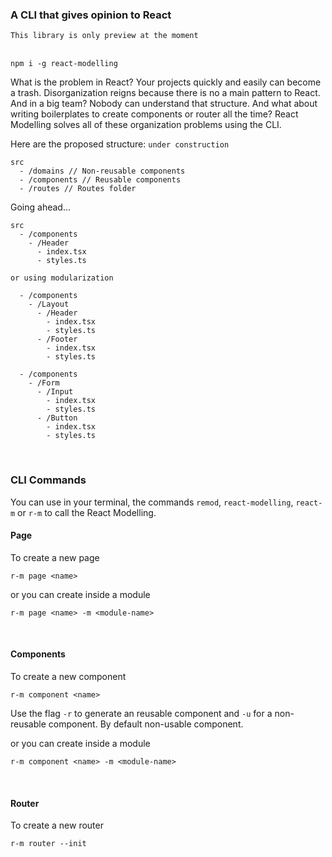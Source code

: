 ### A CLI that gives opinion to React

`This library is only preview at the moment`
<br/><br/>

`npm i -g react-modelling`
<br>

What is the problem in React? Your projects quickly and easily can become a trash. Disorganization reigns because there is no a main pattern to React. And in a big team? Nobody can understand that structure. And what about writing boilerplates to create components or router all the time? React Modelling solves all of these organization problems using the CLI.

Here are the proposed structure: `under construction`

```
src
  - /domains // Non-reusable components
  - /components // Reusable components
  - /routes // Routes folder
```

Going ahead...

```
src
  - /components
    - /Header
      - index.tsx
      - styles.ts

or using modularization

  - /components
    - /Layout
      - /Header
        - index.tsx
        - styles.ts
      - /Footer
        - index.tsx
        - styles.ts

  - /components
    - /Form
      - /Input
        - index.tsx
        - styles.ts
      - /Button
        - index.tsx
        - styles.ts
```

<br/>

### CLI Commands

You can use in your terminal, the commands `remod`, `react-modelling`, `react-m` or `r-m` to call the React Modelling.

#### Page

To create a new page

```
r-m page <name>
```

or you can create inside a module

```
r-m page <name> -m <module-name>
```

<br>

#### Components

To create a new component

```
r-m component <name>
```

Use the flag `-r` to generate an reusable component and `-u` for a non-reusable component. By default non-usable component.

or you can create inside a module

```
r-m component <name> -m <module-name>
```

<br>

#### Router

To create a new router

```
r-m router --init
```
